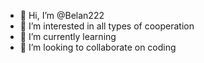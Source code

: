 - 👋 Hi, I’m @Belan222
- 👀 I’m interested in all types of cooperation
- 🌱 I’m currently learning 
- 💞️ I’m looking to collaborate on coding 


<!---
Belan222/Belan222 is a ✨ special ✨ repository because its `README.md` (this file) appears on your GitHub profile.
You can click the Preview link to take a look at your changes.
--->
